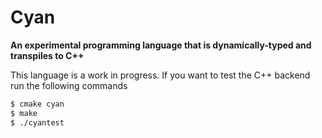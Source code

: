 # Cyan
**An experimental programming language that is dynamically-typed and transpiles to C++**

This language is a work in progress. If you want to test the C++ backend run the following commands
```bash
$ cmake cyan
$ make
$ ./cyantest
```
